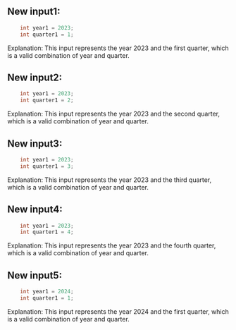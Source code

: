 ## New input1:
```java
    int year1 = 2023;
    int quarter1 = 1;
```
Explanation: This input represents the year 2023 and the first quarter, which is a valid combination of year and quarter.

## New input2:
```java
    int year1 = 2023;
    int quarter1 = 2;
```
Explanation: This input represents the year 2023 and the second quarter, which is a valid combination of year and quarter.

## New input3:
```java
    int year1 = 2023;
    int quarter1 = 3;
```
Explanation: This input represents the year 2023 and the third quarter, which is a valid combination of year and quarter.

## New input4:
```java
    int year1 = 2023;
    int quarter1 = 4;
```
Explanation: This input represents the year 2023 and the fourth quarter, which is a valid combination of year and quarter.

## New input5:
```java
    int year1 = 2024;
    int quarter1 = 1;
```
Explanation: This input represents the year 2024 and the first quarter, which is a valid combination of year and quarter.